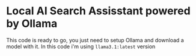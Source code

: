 # Local AI Search Assisstant powered by Ollama

This code is ready to go, you just need to setup Ollama and download a model with it. In this code i'm using `llama3.1:latest` version